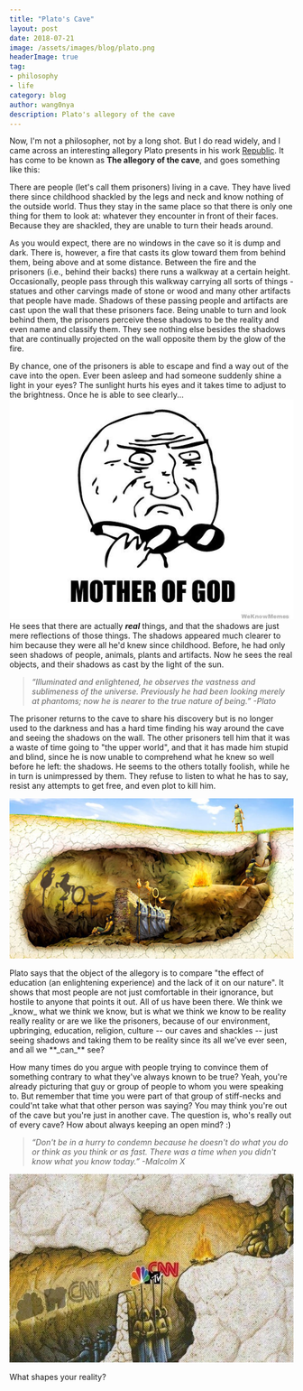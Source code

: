 ```yaml
---
title: "Plato's Cave"
layout: post
date: 2018-07-21
image: /assets/images/blog/plato.png
headerImage: true
tag:
- philosophy
- life
category: blog
author: wang0nya
description: Plato's allegory of the cave
---
```


Now, I'm not a philosopher, not by a long shot. But I do read widely, and I came across an interesting allegory
Plato presents in his work <a href="https://www.goodreads.com/book/show/30289.The_Republic" target="_blank" class="evidence">Republic</a>. 
It has come to be known as **The allegory of the cave**, and goes something like this:
<div class="breaker"></div>
There are people (let's call them prisoners) living in a cave. They have lived there since childhood shackled by the legs and neck and know nothing of the outside world.
Thus they stay in the same place so that there
is only one thing for them to look at: whatever they encounter in front of their faces. Because they are
shackled, they are unable to turn their heads around. 

As you would expect, there are no windows in the cave so it is dump and dark. There is, however, a fire that casts its glow toward
them from behind them, being above and at some distance. Between the fire and the prisoners (i.e., behind their backs) there runs 
a walkway at a certain height. Occasionally, people pass through this walkway carrying all sorts of things - statues and other carvings 
made of stone or wood and many other artifacts that people have made. Shadows of these passing people and artifacts are cast upon the wall that these
prisoners face. Being unable to turn and look behind them, the prisoners perceive these shadows to be the reality and even name and classify them.
They see nothing else besides the shadows that are continually projected on the wall opposite them by the glow of the fire.

By chance, one of the prisoners is able to escape and find a way out of the cave into the open. Ever been asleep and had someone suddenly shine a light in
your eyes? The sunlight hurts his eyes and it takes time to adjust to the brightness. Once he is able to see clearly...
![Markdowm Image][1]
He sees that there are actually **_real_** things, and that the shadows are just mere reflections of those things. The shadows appeared much clearer 
to him because they were all he'd knew since childhood. Before, he had only seen shadows of people, animals, plants and artifacts.
Now he sees the real objects, and their shadows as cast by the light of the sun.  
>_“Illuminated and enlightened, he observes the vastness and sublimeness of the universe. 
Previously he had been looking merely at phantoms; now he is nearer to the true nature of being.” -Plato_

The prisoner returns to the cave to share his discovery but is no longer used to the darkness and has a hard time finding his way around the cave and seeing the shadows on the wall. The 
other prisoners tell him that it was a waste of time going to "the upper world", and that it has made him stupid and blind, since he is now unable 
to comprehend what he knew so well before he left: the shadows. He seems to the others totally foolish, while he in turn is unimpressed by them. 
They refuse to listen to what he has to say, resist any attempts to get free, and even plot to kill him.

![Markdowm Image][2]
<div class="breaker"></div>
Plato says that the object of the allegory is to compare "the effect of education (an enlightening experience) and the lack of it on our nature".
It shows that most people are not just comfortable in their ignorance, but hostile to anyone that points it out. All of us have been there. We think 
we _know_ what we think we know, but is what we think we know to be reality really reality or are we like the prisoners, because of our environment, upbringing, education, religion, 
culture -- our caves and shackles -- just seeing shadows and taking them to be reality since its all we've ever seen, and all we **_can_** see?

How many times do you argue with people trying to convince them of something contrary to what they've always known to be true? Yeah, you're already picturing 
that guy or group of people to whom you were speaking to. But remember that time you were part of that group of stiff-necks and could'nt take what that other person was saying?
You may think you're out of the cave but you're just in another cave. The question is, who's really out of every cave?﻿
How about always keeping an open mind? :)
> _“Don't be in a hurry to condemn because he doesn't do what you do or think as you think or as fast. 
There was a time when you didn't know what you know today.” -Malcolm X_
<div class="breaker"></div>

![Markdowm Image][3]
<figcaption class="caption">What shapes your reality?</figcaption>

<div class="breaker"></div>

[1]: /assets/images/blog/mog.jpg
[2]: /assets/images/blog/allegory.jpg
[3]: /assets/images/blog/american-cave.jpg